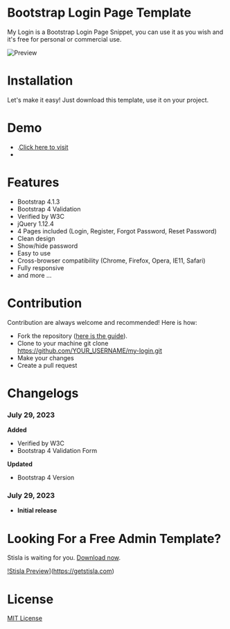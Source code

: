 # Bootstrap Login Page Template

My Login is a Bootstrap Login Page Snippet, you can use it as you wish and it's free for personal or commercial use.

![Preview](https://image.ibb.co/mqGRKK/image.png)

# Installation
Let's make it easy! Just download this template, use it on your project.

# Demo
- .[Click here to visit](https://2waytoceo.github.io/My-Login/)
- 
# Features
- Bootstrap 4.1.3
- Bootstrap 4 Validation
- Verified by W3C
- jQuery 1.12.4
- 4 Pages included (Login, Register, Forgot Password, Reset Password)
- Clean design
- Show/hide password
- Easy to use
- Cross-browser compatibility (Chrome, Firefox, Opera, IE11, Safari)
- Fully responsive
- and more ...

# Contribution
Contribution are always welcome and recommended! Here is how:

- Fork the repository ([here is the guide](https://help.github.com/articles/fork-a-repo/)).
- Clone to your machine git clone https://github.com/YOUR_USERNAME/my-login.git
- Make your changes
- Create a pull request

# Changelogs
### July 29, 2023
  **Added**
  * Verified by W3C
  * Bootstrap 4 Validation Form

  **Updated**
  * Bootstrap 4 Version

### July 29, 2023
  - **Initial release**

# Looking For a Free Admin Template?
Stisla is waiting for you. [Download now](https://stisla.multinity.com).

[!Stisla Preview](https://getstisla.com/landing/stisla-share.png)](https://getstisla.com)

# License
[MIT License](http://opensource.org/licenses/MIT)
